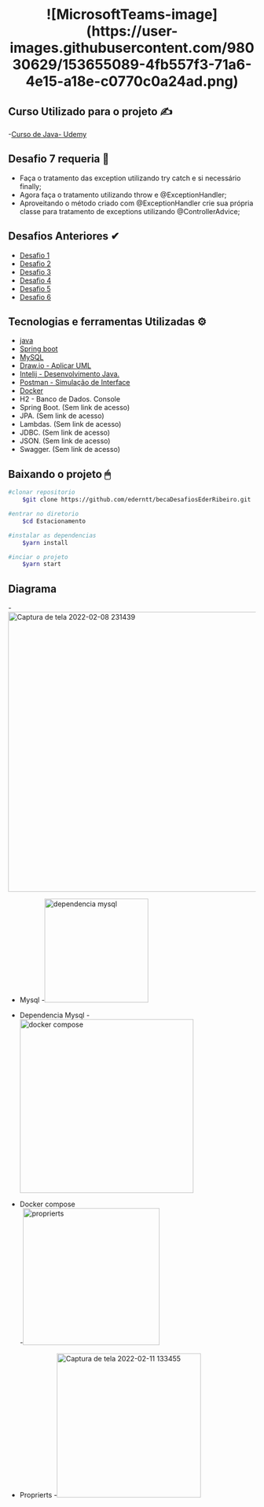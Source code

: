 

<h1 align= "center"> 
![MicrosoftTeams-image](https://user-images.githubusercontent.com/98030629/153655089-4fb557f3-71a6-4e15-a18e-c0770c0a24ad.png)
</h1> 
    
## Curso Utilizado para o projeto ✍
-[Curso de Java- Udemy](https://nttdatalearn.udemy.com/course/fundamentos-de-programacao-com-java/learn/lecture/5740792#overview)
    
## Desafio 7 requeria 🤖
- Faça o tratamento das exception utilizando try catch e si necessário finally;
- Agora faça o tratamento utilizando throw e @ExceptionHandler;
- Aproveitando o método criado com @ExceptionHandler crie sua própria classe para tratamento de exceptions utilizando @ControllerAdvice;
    
## Desafios Anteriores ✔
- [Desafio 1](https://github.com/ederntt/becaDesafiosEderRibeiro/edit/main/README.md)
- [Desafio 2](https://github.com/ederntt/becaDesafiosEderRibeiro/tree/novodesafio)
- [Desafio 3](https://github.com/ederntt/becaDesafiosEderRibeiro/tree/Desafio3_)
- [Desafio 4](https://github.com/ederntt/becaDesafiosEderRibeiro/tree/Desafio4)
- [Desafio 5](https://github.com/ederntt/becaDesafiosEderRibeiro/tree/Desafio5)
- [Desafio 6](https://github.com/ederntt/becaDesafiosEderRibeiro/tree/desafio6)

## Tecnologias e ferramentas Utilizadas ⚙
- [java](https://www.java.com/pt-BR/)
- [Spring boot](https://spring.io/projects/spring-boot)
- [MySQL](https://www.mysql.com/products/workbench/)
- [Draw.io - Aplicar UML](https://drawio.bbva.com/)
- [Intelij - Desenvolvimento Java.](https://www.jetbrains.com/pt-br/idea/) 
- [Postman - Simulação de Interface](https://www.postman.com/)
- [Docker](https://docs.docker.com/get-docker/)
- H2 - Banco de Dados. Console
- Spring Boot. (Sem link de acesso)
- JPA. (Sem link de acesso)
- Lambdas. (Sem link de acesso)
- JDBC. (Sem link de acesso)
- JSON. (Sem link de acesso)
- Swagger. (Sem link de acesso)

## Baixando o projeto 🖱

```bash
#clonar repositorio
    $git clone https://github.com/ederntt/becaDesafiosEderRibeiro.git

#entrar no diretorio
    $cd Estacionamento

#instalar as dependencias
    $yarn install

#inciar o projeto
    $yarn start
```


## Diagrama
-<img width="569" alt="Captura de tela 2022-02-08 231439" src="https://user-images.githubusercontent.com/98030629/153108995-a1dda8d0-227d-444d-959b-438a838ed661.png">
    
- Mysql
-<img width="211" alt="dependencia mysql" src="https://user-images.githubusercontent.com/98030629/153640825-78fd299c-22c2-4785-8128-ae073df40c93.png">
    
- Dependencia Mysql
-<img width="353" alt="docker compose" src="https://user-images.githubusercontent.com/98030629/153640828-1e148816-98a6-4a0e-929a-652d29bc15cf.png">
    
- Docker compose  
-<img width="278" alt="proprierts" src="https://user-images.githubusercontent.com/98030629/153640829-a171062a-1031-4a93-a345-099d14076b45.png">
    
- Proprierts
-<img width="293" alt="Captura de tela 2022-02-11 133455" src="https://user-images.githubusercontent.com/98030629/153640832-5e753da4-1a44-4ca6-9f5a-6ef69e62057f.png">
